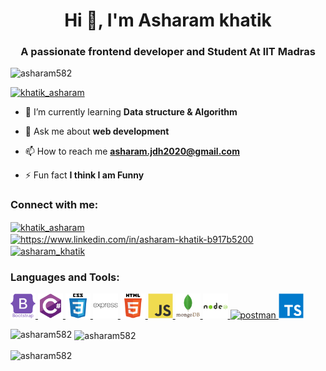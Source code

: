 <h1 align="center">Hi 👋, I'm Asharam khatik</h1>
<h3 align="center">A passionate frontend developer and Student At IIT Madras</h3>

<p align="left"> <img src="https://komarev.com/ghpvc/?username=asharam582&label=Profile%20views&color=0e75b6&style=flat" alt="asharam582" /> </p>

<p align="left"> <a href="https://twitter.com/khatik_asharam" target="blank"><img src="https://img.shields.io/twitter/follow/khatik_asharam?logo=twitter&style=for-the-badge" alt="khatik_asharam" /></a> </p>

- 🌱 I’m currently learning **Data structure & Algorithm**

- 💬 Ask me about **web development**

- 📫 How to reach me **asharam.jdh2020@gmail.com**

- ⚡ Fun fact **I think I am Funny**

<h3 align="left">Connect with me:</h3>
<p align="left">
<a href="https://twitter.com/khatik_asharam" target="blank"><img align="center" src="https://raw.githubusercontent.com/rahuldkjain/github-profile-readme-generator/master/src/images/icons/Social/twitter.svg" alt="khatik_asharam" height="30" width="40" /></a>
<a href="https://linkedin.com/in/https://www.linkedin.com/in/asharam-khatik-b917b5200" target="blank"><img align="center" src="https://raw.githubusercontent.com/rahuldkjain/github-profile-readme-generator/master/src/images/icons/Social/linked-in-alt.svg" alt="https://www.linkedin.com/in/asharam-khatik-b917b5200" height="30" width="40" /></a>
<a href="https://instagram.com/asharam_khatik" target="blank"><img align="center" src="https://raw.githubusercontent.com/rahuldkjain/github-profile-readme-generator/master/src/images/icons/Social/instagram.svg" alt="asharam_khatik" height="30" width="40" /></a>
</p>

<h3 align="left">Languages and Tools:</h3>
<p align="left"> <a href="https://getbootstrap.com" target="_blank" rel="noreferrer"> <img src="https://raw.githubusercontent.com/devicons/devicon/master/icons/bootstrap/bootstrap-plain-wordmark.svg" alt="bootstrap" width="40" height="40"/> </a> <a href="https://www.w3schools.com/cs/" target="_blank" rel="noreferrer"> <img src="https://raw.githubusercontent.com/devicons/devicon/master/icons/csharp/csharp-original.svg" alt="csharp" width="40" height="40"/> </a> <a href="https://www.w3schools.com/css/" target="_blank" rel="noreferrer"> <img src="https://raw.githubusercontent.com/devicons/devicon/master/icons/css3/css3-original-wordmark.svg" alt="css3" width="40" height="40"/> </a> <a href="https://expressjs.com" target="_blank" rel="noreferrer"> <img src="https://raw.githubusercontent.com/devicons/devicon/master/icons/express/express-original-wordmark.svg" alt="express" width="40" height="40"/> </a> <a href="https://www.w3.org/html/" target="_blank" rel="noreferrer"> <img src="https://raw.githubusercontent.com/devicons/devicon/master/icons/html5/html5-original-wordmark.svg" alt="html5" width="40" height="40"/> </a> <a href="https://developer.mozilla.org/en-US/docs/Web/JavaScript" target="_blank" rel="noreferrer"> <img src="https://raw.githubusercontent.com/devicons/devicon/master/icons/javascript/javascript-original.svg" alt="javascript" width="40" height="40"/> </a> <a href="https://www.mongodb.com/" target="_blank" rel="noreferrer"> <img src="https://raw.githubusercontent.com/devicons/devicon/master/icons/mongodb/mongodb-original-wordmark.svg" alt="mongodb" width="40" height="40"/> </a> <a href="https://nodejs.org" target="_blank" rel="noreferrer"> <img src="https://raw.githubusercontent.com/devicons/devicon/master/icons/nodejs/nodejs-original-wordmark.svg" alt="nodejs" width="40" height="40"/> </a> <a href="https://postman.com" target="_blank" rel="noreferrer"> <img src="https://www.vectorlogo.zone/logos/getpostman/getpostman-icon.svg" alt="postman" width="40" height="40"/> </a> <a href="https://www.typescriptlang.org/" target="_blank" rel="noreferrer"> <img src="https://raw.githubusercontent.com/devicons/devicon/master/icons/typescript/typescript-original.svg" alt="typescript" width="40" height="40"/> </a> </p>

<p><img align="left" src="https://github-readme-stats.vercel.app/api/top-langs?username=asharam582&show_icons=true&locale=en&layout=compact" alt="asharam582" /></p>

<p>&nbsp;<img align="center" src="https://github-readme-stats.vercel.app/api?username=asharam582&show_icons=true&locale=en" alt="asharam582" /></p>

<p><img align="center" src="https://github-readme-streak-stats.herokuapp.com/?user=asharam582&" alt="asharam582" /></p>
